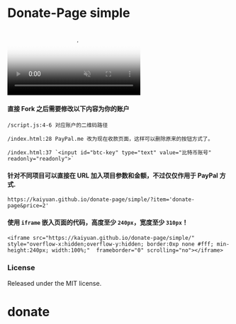# Donate-Page simple

<video class="share-video" id="share-video" poster="https://thumbs.gfycat.com/TatteredAlarmingCopperhead-poster.jpg" autoplay="" muted="" loop=""><source id="webmSource" src="https://zippy.gfycat.com/TatteredAlarmingCopperhead.webm" type="video/webm"><source id="mp4Source" src="https://zippy.gfycat.com/TatteredAlarmingCopperhead.mp4" type="video/mp4"><img title="Sorry, your browser doesn't support HTML5 video." src="https://i.imgur.com/yNz5vJc.gif"></video>

#### 直接 Fork 之后需要修改以下内容为你的账户

	/script.js:4-6 对应账户的二维码路径

	/index.html:28 PayPal.me 改为现在收款页面，这样可以删除原来的按钮方式了。

	/index.html:37 `<input id="btc-key" type="text" value="比特币账号" readonly="readonly">`

#### 针对不同项目可以直接在 URL 加入项目参数和金额，不过仅仅作用于 PayPal 方式.

`https://kaiyuan.github.io/donate-page/simple/?item='donate-page&price=2'`


#### 使用 `iframe` 嵌入页面的代码，高度至少 `240px`，宽度至少 `310px`！

```
<iframe src="https://kaiyuan.github.io/donate-page/simple/" style="overflow-x:hidden;overflow-y:hidden; border:0xp none #fff; min-height:240px; width:100%;"  frameborder="0" scrolling="no"></iframe>
```

### License

Released under the MIT license.
# donate
